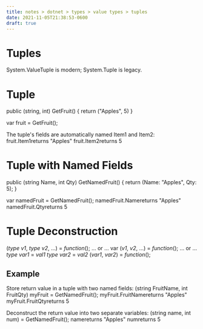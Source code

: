 ```yaml
---
title: notes > dotnet > types > value types > tuples
date: 2021-11-05T21:38:53-0600
draft: true
---
```

# Tuples
System.ValueTuple is modern; System.Tuple is legacy.

# Tuple
public (string, int) GetFruit() {
return ("Apples", 5)
}

var fruit = GetFruit();

The tuple's fields are automatically named Item1 and Item2:
fruit.Item1returns "Apples"
fruit.Item2returns 5

# Tuple with Named Fields
public (string Name, int Qty) GetNamedFruit() {
return (Name: "Apples", Qty: 5);
}

var namedFruit = GetNamedFruit();
namedFruit.Namereturns "Apples"
namedFruit.Qtyreturns 5

# Tuple Deconstruction
(*type v1*, *type v2*, …) = *function*();
… or …
var (*v1*, *v2*, …) = *function*();
… or …
*type var1* = *val1*
*type var2* = *val2*
(*var1*, *var2*) = *function*();

## Example
Store return value in a tuple with two named fields:
(string FruitName, int FruitQty) myFruit = GetNamedFruit();
myFruit.FruitNamereturns "Apples"
myFruit.FruitQtyreturns 5

Deconstruct the return value into two separate variables:
(string name, int num) = GetNamedFruit();
namereturns "Apples"
numreturns 5
